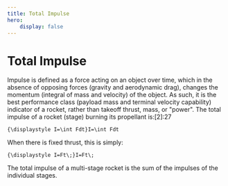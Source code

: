 ```yaml
---
title: Total Impulse
hero:
    display: false
---
```


# Total Impulse

Impulse is defined as a force acting on an object over time, which in the absence of opposing forces (gravity and aerodynamic drag), changes the momentum (integral of mass and velocity) of the object. As such, it is the best performance class (payload mass and terminal velocity capability) indicator of a rocket, rather than takeoff thrust, mass, or "power". The total impulse of a rocket (stage) burning its propellant is:[2]:27

```
{\displaystyle I=\int Fdt}I=\int Fdt
```

When there is fixed thrust, this is simply:

```
{\displaystyle I=Ft\;}I=Ft\;
```

The total impulse of a multi-stage rocket is the sum of the impulses of the individual stages.